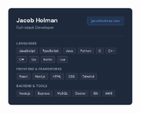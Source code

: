 <img src="https://raw.githubusercontent.com/JacobHolman/JacobHolman/refs/heads/main/latest.png" width="50%">
